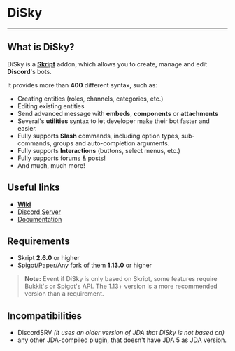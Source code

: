# DiSky

*** 

## What is DiSky?

DiSky is a **[Skript](https://github.com/SkriptLang/Skript/)** addon, which allows you to create, manage and edit **Discord**'s bots.

It provides more than **400** different syntax, such as:

* Creating entities (roles, channels, categories, etc.)
* Editing existing entities
* Send advanced message with **embeds**, **components** or **attachments**
* Several's **utilities** syntax to let developer make their bot faster and easier.
* Fully supports **Slash** commands, including option types, sub-commands, groups and auto-completion arguments.
* Fully supports **Interactions** (buttons, select menus, etc.)
* Fully supports forums & posts!
* And much, much more!

## Useful links

* [**Wiki**](https://docs.disky.me/)
* [Discord Server](https://disky.me/discord)
* [Documentation](https://disky.me/docs/)

## Requirements

* Skript **2.6.0** or higher
* Spigot/Paper/Any fork of them **1.13.0** or higher

> **Note:** Event if DiSky is only based on Skript, some features require Bukkit's or Spigot's API. The 1.13+ version is a more recommended version than a requirement.

## Incompatibilities

* DiscordSRV *(it uses an older version of JDA that DiSky is not based on)*
* any other JDA-compiled plugin, that doesn't have JDA 5 as JDA version.
